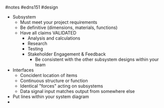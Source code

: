 #notes #edns151 #design 



- Subsystem
	- Must meet your project requirements
	- Be definitive (dimensions, materials, functions)
	- Have all claims VALIDATED
		- Analysis and calculations
		- Research
		- Testing
		- Stakeholder Engagement & Feedback
			- Be consistent with the other subsystem designs within your team
- Interfaces
	- Concident location of items
	- Continuous structure or function
	- Identical "forces" acting on subsystems
	- Data signal input matches output from somewhere else 
- Put lines within your system diagram
- 